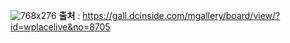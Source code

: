 ![768x276](https://github.com/user-attachments/assets/3cbe8dc3-1460-41d7-b5bd-d65435d33638)
**출처** : https://gall.dcinside.com/mgallery/board/view/?id=wplacelive&no=8705
